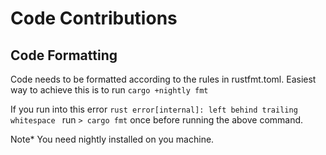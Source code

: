 # Code Contributions
## Code Formatting
Code needs to be formatted according to the rules in rustfmt.toml. Easiest way to achieve this is to run
```cargo +nightly fmt```

If you run into this error ```rust error[internal]: left behind trailing whitespace ``` 
run ```> cargo fmt``` once before running the above command.

Note* You need nightly installed on you machine.
